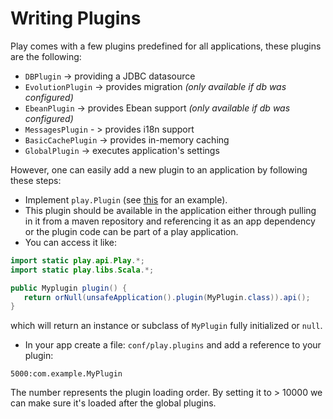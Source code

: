 <!--- Copyright (C) 2009-2013 Typesafe Inc. <http://www.typesafe.com> -->
# Writing Plugins

Play comes with a few plugins predefined for all applications, these plugins are the following: 

* `DBPlugin` -> providing a JDBC datasource
* `EvolutionPlugin` -> provides migration  _(only available if db was configured)_
* `EbeanPlugin` -> provides Ebean support _(only available if db was configured)_
* `MessagesPlugin` - > provides i18n support
* `BasicCachePlugin` -> provides in-memory caching
* `GlobalPlugin` -> executes application's settings

However, one can easily add a new plugin to an application by following these steps:

* Implement `play.Plugin` (see [this](https://github.com/playframework/playframework/blob/master/framework/src/play-java-ebean/src/main/java/play/db/ebean/EbeanPlugin.java) for an example).
* This plugin should be available in the application either through pulling in it from a maven repository and referencing it
as an app dependency or the plugin code can be part of a play application.
* You can access it like:

```java
import static play.api.Play.*;
import static play.libs.Scala.*;

public Myplugin plugin() {
   return orNull(unsafeApplication().plugin(MyPlugin.class)).api();
}
``` 

which will return an instance or subclass of `MyPlugin` fully initialized or `null`.

* In your app create a file: `conf/play.plugins` and add a reference to your plugin:

```
5000:com.example.MyPlugin
```

The number represents the plugin loading order.  By setting it to > 10000 we can make sure it's loaded after the global plugins.
